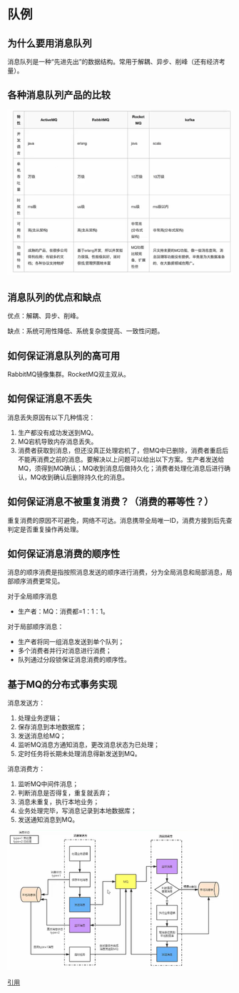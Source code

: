 # 队例

## 为什么要用消息队列

消息队列是一种“先进先出”的数据结构。常用于解耦、异步、削峰（还有经济考量）。

## 各种消息队列产品的比较

![消息队列产品对比](assets/c02fe5ab290cec7f7d5bf077f6c69ad4b594ceb3f02973164ab53b0061f781b2.png)  

## 消息队列的优点和缺点

优点：解耦、异步、削峰。

缺点：系统可用性降低、系统复杂度提高、一致性问题。

## 如何保证消息队列的高可用

RabbitMQ镜像集群。RocketMQ双主双从。

## 如何保证消息不丢失

消息丢失原因有以下几种情况：

1. 生产都没有成功发送到MQ。
2. MQ宕机导致内存消息丢失。
3. 消费者获取到消息，但还没真正处理宕机了，但MQ中已删除，消费者重启后不能再消费之前的消息。要解决以上问题可以给出以下方案。生产者发送给MQ，须得到MQ确认；MQ收到消息后做持久化；消费者处理化消息后进行确认，MQ收到确认后删除持久化的消息。

## 如何保证消息不被重复消费？（消费的幂等性？）

重复消费的原因不可避免，网络不可达。消息携带全局唯一ID，消费方接到后先查判定是否重复操作再处理。

## 如何保证消息消费的顺序性

消息的顺序消费是指按照消息发送的顺序进行消费，分为全局消息和局部消息，局部顺序消费更常见。

对于全局顺序消息

- 生产者：MQ：消费都=1：1：1。

对于局部顺序消息：

- 生产者将同一组消息发送到单个队列；
- 多个消费者并行对消息进行消费；
- 队列通过分段锁保证消息消费的顺序性。

## 基于MQ的分布式事务实现

消息发送方：

1. 处理业务逻辑；
2. 保存消息到本地数据库；
3. 发送消息给MQ；
4. 监听MQ消息方通知消息，更改消息状态为已处理；
5. 定时任务将长期未处理消息得新发送到MQ。

消息消费方：

1. 监听MQ中间件消息；
2. 判断消息是否得复，重复就丢弃；
3. 消息未重复，执行本地业务；
4. 业务处理完毕，写消息记录到本地数据库；
5. 发送通知消息到MQ。

![基于MQ的分布式事务流程图](assets/3a3f904e0cf2e21ef66aa0b6b7c88e863fabd77b5fc3febc88e2e60c8d22d57a.png)  

[引用](https://www.bilibili.com/video/BV1tK411p71q?from=search&seid=11076650873668614869)